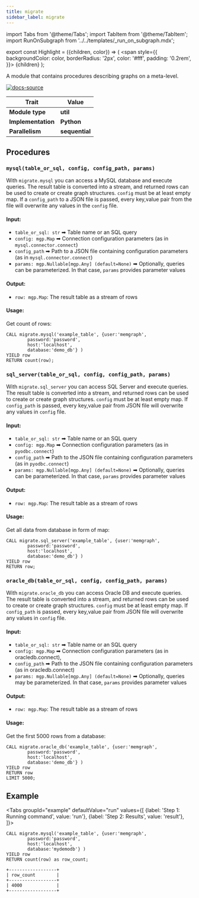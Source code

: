 ```yaml
---
title: migrate
sidebar_label: migrate
---
```


import Tabs from '@theme/Tabs';
import TabItem from '@theme/TabItem';
import RunOnSubgraph from '../../templates/_run_on_subgraph.mdx';

export const Highlight = ({children, color}) => (
  <span
    style={{
      backgroundColor: color,
      borderRadius: '2px',
      color: '#fff',
      padding: '0.2rem',
    }}>
    {children}
  </span>
);

A module that contains procedures describing graphs on a meta-level.

[![docs-source](https://img.shields.io/badge/source-migrate-FB6E00?logo=github&style=for-the-badge)](https://github.com/memgraph/mage/blob/main/python/migrate.py)

| Trait               | Value                                                 |
| ------------------- | ----------------------------------------------------- |
| **Module type**     | <Highlight color="#FB6E00">**util**</Highlight>  |
| **Implementation**  | <Highlight color="#FB6E00">**Python**</Highlight>     |
| **Parallelism**     | <Highlight color="#FB6E00">**sequential**</Highlight> |

## Procedures

### `mysql(table_or_sql, config, config_path, params)`

With `migrate.mysql` you can access a MySQL database and execute queries. The result table is converted into a stream,
and returned rows can be used to create or create graph structures. `config` must be at least empty map.
If a `config_path` to a JSON file is passed, every key,value pair from the file will overwrite any values in the `config` file.


#### Input:

* `table_or_sql: str` ➡ Table name or an SQL query
* `config: mgp.Map` ➡ Connection configuration parameters (as in `mysql.connector.connect`)
* `config_path` ➡ Path to a JSON file containing configuration parameters (as in `mysql.connector.connect`)
* `params: mgp.Nullable[mgp.Any] (default=None)` ➡ Optionally, queries can be parameterized. In that case, `params` provides parameter values
    

#### Output:

* `row: mgp.Map`: The result table as a stream of rows

#### Usage:
Get count of rows:
```cypher
CALL migrate.mysql('example_table', {user:'memgraph',
        password:'password',
        host:'localhost',
        database:'demo_db'} )
YIELD row
RETURN count(row);
```

### `sql_server(table_or_sql, config, config_path, params)`

With `migrate.sql_server` you can access SQL Server and execute queries. The result table is converted into a stream,
and returned rows can be used to create or create graph structures. `config` must be at least empty map.
If `config_path` is passed, every key,value pair from JSON file will overwrite any values in `config` file.

#### Input:

* `table_or_sql: str` ➡ Table name or an SQL query
* `config: mgp.Map` ➡ Connection configuration parameters (as in `pyodbc.connect`)
* `config_path` ➡ Path to the JSON file containing configuration parameters (as in `pyodbc.connect`)
* `params: mgp.Nullable[mgp.Any] (default=None)` ➡ Optionally, queries can be parameterized. In that case, `params` provides parameter values
    
#### Output:

* `row: mgp.Map`: The result table as a stream of rows

#### Usage:
Get all data from database in form of map:
```cypher
CALL migrate.sql_server('example_table', {user:'memgraph',
        password:'password',
        host:'localhost',
        database:'demo_db'} )
YIELD row
RETURN row;
```

### `oracle_db(table_or_sql, config, config_path, params)`

With `migrate.oracle_db` you can access Oracle DB and execute queries. The result table is converted into a stream,
and returned rows can be used to create or create graph structures. `config` must be at least empty map.
If `config_path` is passed, every key,value pair from JSON file will overwrite any values in `config` file.

#### Input:

* `table_or_sql: str` ➡ Table name or an SQL query
* `config: mgp.Map` ➡ Connection configuration parameters (as in oracledb.connect),
* `config_path` ➡ Path to the JSON file containing configuration parameters (as in oracledb.connect)
* `params: mgp.Nullable[mgp.Any] (default=None)` ➡ Optionally, queries may be parameterized. In that case, `params` provides parameter values
    
#### Output:

* `row: mgp.Map`: The result table as a stream of rows

#### Usage:
Get the first 5000 rows from a database:
```cypher
CALL migrate.oracle_db('example_table', {user:'memgraph',
        password:'password',
        host:'localhost',
        database:'demo_db'} )
YIELD row
RETURN row
LIMIT 5000;
```

## Example

<Tabs
groupId="example"
defaultValue="run"
values={[
{label: 'Step 1: Running command', value: 'run'},
{label: 'Step 2: Results', value: 'result'},
]}>

  <TabItem value="run">

```cypher
CALL migrate.mysql('example_table', {user:'memgraph',
        password:'password',
        host:'localhost',
        database:'mydemodb'} )
YIELD row
RETURN count(row) as row_count;
```

  </TabItem>
  <TabItem value="result">

```plaintext
+------------------+
| row_count        |
+------------------+
| 4000             |
+------------------+
```

  </TabItem>
</Tabs>


  
